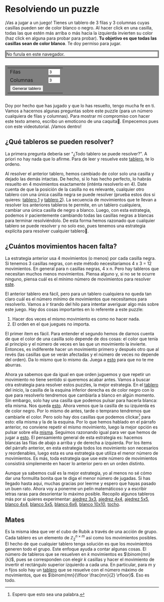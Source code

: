 
<style>
    a { text-decoration: underline; }

    #board {
        top: 1em;
        display: block;
        position: sticky;
        margin: auto;
        border-width: 4px;
        border-style: solid;
        border-color: gray;
    }

    table {
        margin: 1.5em auto;
        padding: 0.5em;
        background-color: gray;
    }
</style>

# Resolviendo un puzzle

¡Vas a jugar a un juego! Tienes un tablero de 3 filas y 3 columnas cuyas casillas pueden ser de color blanco o negro. Al hacer click en una casilla, todas las que estén más arriba o más hacia la izquierda invierten su color (haz click en alguna para probar para probar). **Tu objetivo es que todas las casillas sean de color blanco**. Te doy permiso para jugar.

<!-- Board -->
<!-- <div style="display: grid; grid-template-rows: auto; justify-items: center"> -->
<canvas id="board">
    No furula en este navegador.
</canvas>

<table style="">
    <tr>
        <td> <label>Filas</label> </td>
        <td> <input style="width: 3em" id="n_rows" type="number" min="1" max="10" value=3><br> </td>
    </tr>
    <tr>
        <td> <label>Columnas</label> </td>
        <td> <input style="width: 3em" id="n_cols" type="number" min="1" max="10" value=3> </td>
    </tr>
    <tr>
        <td> <button type="button" onclick="generateBoard(); drawBoard();">Generar tablero</button><br> </td>
    </tr>
</table>
<!-- </div> -->

Doy por hecho que has jugado y que lo has resuelto, tengo mucha fe en ti. Vamos a hacernos algunas preguntas sobre este puzzle (para un número cualquiera de filas y columnas). Para mostrar mi compromiso con hacer este texto ameno, escribo un emoticono de una caquita💩. Empecemos pues con este videotutorial. ¡Vamos dentro!

## ¿Qué tableros se pueden resolver?

La primera pregunta debería ser "¿Todo tablero se puede resolver?". A priori no hay nada que lo afirme. Para de leer y resuelve este
<a onclick="loadBoard2(board_oneblack1)">tablero</a>,
te lo ordeno.

Al resolver el anterior tablero, hemos cambiado de color solo una casilla y dejado las demás intactas. De hecho, si lo has hecho perfecto, lo habrás resuelto en 4 movimientos exactamente (inténta resolverlo en 4). Date cuenta de que la posición de la casilla no es relevante, cualquier otro tablero con una única casilla negra se puede resolver (prueba estos dos si quieres:
<a onclick="loadBoard2(board_oneblack2)">tablero 1</a>
y
<a onclick="loadBoard2(board_oneblack3)">tablero 2</a>).
La secuencia de movimientos que te llevan a resolver los anteriores tableros te permite, en un tablero cualquiera, cambiar una única casilla de negro a blanco. Luego, con esta estrategia, podemos ir pacientemente cambiando todas las casillas negras a blancas para terminar resolviéndolo. De esta forma hemos razonado que cualquier tablero se puede resolver y no solo eso, pues tenemos una estrategia explícita para resolver cualquier tablero🥳.

## ¿Cuántos movimientos hacen falta?

La estrategia anterior usa 4 movimientos (o menos) por cada casilla negra. Si tenemos 3 casillas negras, con este método necesitaríamos 4 x 3 = 12 movimientos. En general para n casillas negras, 4 x n. Pero hay tableros que necesitan muchos menos movimientos. Piensa alguno y, si no se te ocurre ninguno, piensa cuál es el mínimo número de movimientos para resolver
<a onclick="loadBoard2(board_easy1)">este</a>.

El anterior tablero era fácil, pero para un tablero cualquiera no queda tan claro cuál es el número mínimo de movimientos que necesitamos para resolverlo. Vamos a ir tirando del hilo para intentar averiguar algo más sobre este juego. Hay dos cosas importantes en lo referente a este puzzle:

1. Hacer dos veces el mismo movimiento es como no hacer nada.
2. El orden en el que juegues no importa.

El primer ítem es fácil. Para entender el segundo hemos de darnos cuenta de que el color de una casilla solo depende de dos cosas: el color que tenía al principio y el número de veces en las que un movimiento la invierte. Entonces, es indiferente hacer un movimiento primero y después otro que al revés (las casillas que se verán afectadas y el número de veces no depende del orden). Da lo mismo que lo mismo da. Juega a
<a onclick="loadBoard2(board_example1)">esto</a>
para que no te me aburras.

Ahora ya sabemos que da igual en que orden juguemos y que repetir un movimiento no tiene sentido si queremos acabar antes. Vamos a buscar otra estrategia para resolver estos puzzles, la mejor estrategia. En el
<a onclick="loadBoard2(board_chess3)">tablero</a>
del inicio, la casilla de la esquina inferior derecha es de color negro con lo que para resolverlo tendremos que cambiarla a blanco en algún momento. Sin embargo, solo hay una casilla que podemos pulsar para hacerla blanca: ella misma. Nos queda
<a onclick="loadBoard2(board_chess3_1)">esto</a>.
Ahora vemos que la casilla de su izquierda es de color negro. Por lo mismo de antes, tarde o temprano tendremos que cambiarle el color. Pero solo hay dos casillas que podemos clickar[^1] para esto: ella misma y la de la esquina. Por lo que hemos hablado en el párrafo anterior, no conviene repetir el mismo movimiento, luego la mejor opción es pulsar sobre ella
<a onclick="loadBoard2(board_chess3_2)">misma</a>.
Seguimos razonando igual para ver que hemos de jugar a
<a onclick="loadBoard2(board_chess3_3)">esto</a>.
El pensamiento general de esta estrategia es: hacemos blancas las filas de abajo a arriba y de derecha a izquierda. Por los ítems del párrafo anterior, en esta estrategia todos los movimiento son necesarios y reordenables, luego esta es una estrategia que utiliza el menor número de movimientos. Es más, toda estrategia que use este número de movimientos consistirá simplemente en hacer lo anterior pero en un orden distinto.

Aunque ya sabemos cuál es la mejor estrategia, yo al menos no sé cómo dar una formulita bonita que te diga el menor número de jugadas. Si has llegado hasta aqui, muchas gracias por leerme y espero que hayas pasado un buen rato. Ahora voy a ponerme un pelín matemáticoso y a escribir letras raras para desorientar lo máximo posible. Recopilo algunos tableros más por si quieres experimentar:
<a onclick="loadBoard2(board_chess3)">ajedrez 3x3</a>,
<a onclick="loadBoard2(board_chess4)">ajedrez 4x4</a>,
<a onclick="loadBoard2(board_chess5)">ajedrez 5x5</a>,
<a onclick="loadBoard2(board_white4)">blanco 4x4</a>,
<a onclick="loadBoard2(board_white5)">blanco 5x5</a>,
<a onclick="loadBoard2(board_white6)">blanco 6x6</a>,
<a onclick="loadBoard2(board_white10)">blanco 10x10</a>,
<a onclick="loadBoard2(board_max10)">tocho</a>.

## Mates

Es la misma idea que ver el cubo de Rubik a través de una acción de grupo. Cada tablero es un elemento de $\mathbb{Z}_2^{n \times m}$ así como los movimientos posibles. El hecho de que cualquier tablero tenga solución es que los movimientos generen todo el grupo. Este enfoque ayuda a contar algunas cosas. El número de tableros que se resuelven en $k$ movimientos es $\binom{mn}{k}$, pues se corresponden con elegir $k$ casillas y hacer el movimiento de invertir el rectángulo superior izquierdo a cada una. En particular, para $m$ y $n$ fijos solo hay un
<a onclick="loadBoard2(board_max10)">tablero</a>
que se resuelve con el número máximo de movimientos, que es $\binom{mn}{\lfloor \frac{mn}{2} \rfloor}$. Eso es todo.


[^1]: Espero que esto sea una palabra.

<script src="flipit.js"></script>
